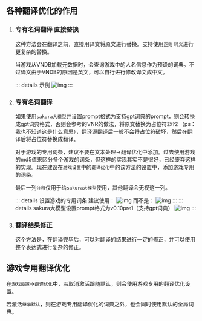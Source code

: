## 各种翻译优化的作用

1. ### 专有名词翻译 直接替换

    这种方法会在翻译之前，直接用译文将原文进行替换。支持使用`正则` `转义`进行更复杂的替换。

    当游戏从VNDB加载元数据时，会查询游戏中的人名信息作为预设的词典。不过译文由于VNDB的原因是英文，可以自行进行修改译文成中文。

    ::: details 示例
    ![img](https://image.lunatranslator.org/zh/transoptimi/1.png)
    :::


1. ### 专有名词翻译

    如果使用`sakura大模型`并设置prompt格式为支持gpt词典的prompt，则会转换成gpt词典格式，否则会参考的VNR的做法，将原文替换为占位符`ZX?Z` （ps：我也不知道这是什么意思），翻译源翻译后一般不会将占位符破坏，然后在翻译后将占位符替换成翻译。

    对于游戏的专用词条，建议不要在文本处理->翻译优化中添加。过去使用游戏的md5值来区分多个游戏的词条，但这样的实现其实不是很好，已经废弃这样的实现。现在建议在`游戏设置`中的`翻译优化`中的该方法的设置中，添加游戏专用的词条。

    最后一列`注释`仅用于给`sakura大模型`使用，其他翻译会无视这一列。
      
    ::: details 设置游戏的专用词条
    建议使用：
    ![img](https://image.lunatranslator.org/zh/transoptimi/2.png)
    而不是：
    ![img](https://image.lunatranslator.org/zh/transoptimi/3.png)
    :::
    ::: details sakura大模型设置prompt格式为v0.10pre1（支持gpt词典）
    ![img](https://image.lunatranslator.org/zh/transoptimi/4.png)
    :::

1. ### 翻译结果修正

    这个方法是，在翻译完毕后，可以对翻译的结果进行一定的修正，并可以使用整个表达式进行复杂的修正。

## 游戏专用翻译优化

在`游戏设置`->`翻译优化`中，若取消激活跟随默认，则会使用游戏专用的翻译优化设置。

若激活`继承默认`，则在游戏专用翻译优化的词典之外，也会同时使用默认的全局词典。